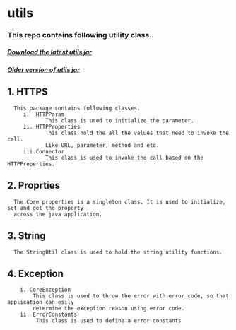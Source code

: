 # utils

### This repo contains following utility class.
##### [Download the latest utils jar](https://github.com/maruthamuthu/utils/files/1184260/utils-1.0.jar.zip)
##### [Older version of utils jar](https://github.com/maruthamuthu/utils/issues/6)

## 1. HTTPS
      This package contains following classes.
         i.  HTTPParam
                This class is used to initialize the parameter.
         ii. HTTPProperties
                This class hold the all the values that need to invoke the call.
                Like URL, parameter, method and etc.
         iii.Connector
                This class is used to invoke the call based on the HTTPProperties.
## 2. Proprties
      The Core properties is a singleton class. It is used to initialize, set and get the property 
      across the java application.
## 3. String
      The StringUtil class is used to hold the string utility functions.
## 4. Exception
        i. CoreException
            This class is used to throw the error with error code, so that application can esily 
            determine the exception reason using error code.
        ii. ErrorConstants
             This class is used to define a error constants

